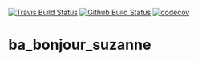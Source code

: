 [![Travis Build Status](https://travis-ci.org/nangtani/nangtani.svg?branch=master)](https://travis-ci.org/nangtani/nangtani)
[![Github Build Status](https://github.com/nangtani/nangtani/workflows/blender-fake-addon/badge.svg)](https://github.com/nangtani/nangtani/actions)
[![codecov](https://codecov.io/gh/nangtani/nangtani/branch/master/graph/badge.svg)](https://codecov.io/gh/nangtani/nangtani)

# ba_bonjour_suzanne

